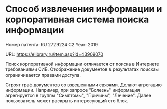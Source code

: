 # Способ извлечения информации и корпоративная система поиска информации

Номер патента: RU 2729224 C2
Year: 2019

URL: https://elibrary.ru/item.asp?id=43909070

Поиск корпоративной информации отличается от поиска в Интернете требованиями СИБ. Отображение документов в результатах поискаы ограничивается правами доступа. 

Строят граф документов со взвешенными связями. Делают агрегацию информации. Например, при запросе "Болезнь" информация агрегируется в группы "Симптомы", "Причины", "Лечение". Далее пользователь может раскрыть интересующий его блок.